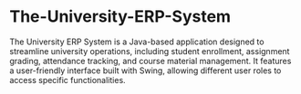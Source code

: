 # The-University-ERP-System
The University ERP System is a Java-based application designed to streamline university operations, including student enrollment, assignment grading, attendance tracking, and course material management. It features a user-friendly interface built with Swing, allowing different user roles to access specific functionalities. 
